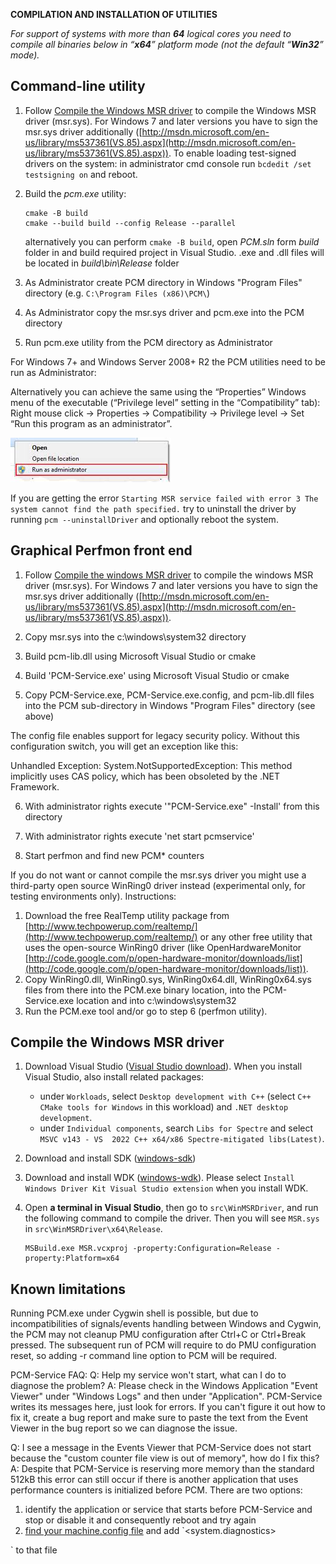 **COMPILATION AND INSTALLATION OF UTILITIES**

_For support of systems with more than _**_64_**_ logical cores you need to compile all binaries below in “_**_x64_**_” platform mode (not the default “_**_Win32_**_” mode)._

## Command-line utility

1. Follow [Compile the Windows MSR driver](#compile-the-windows-msr-driver) to compile the Windows MSR driver (msr.sys). For Windows 7 and later versions you have to sign the msr.sys driver additionally ([http://msdn.microsoft.com/en-us/library/ms537361(VS.85).aspx](http://msdn.microsoft.com/en-us/library/ms537361(VS.85).aspx)). To enable loading test-signed drivers on the system: in administrator cmd console run `bcdedit /set testsigning on` and reboot.

2. Build the *pcm.exe* utility:
   ```
   cmake -B build
   cmake --build build --config Release --parallel
   ```
   alternatively you can perform `cmake -B build`, open *PCM.sln* form *build* folder in and build required project in Visual Studio.
   .exe and .dll files will be located in *build\bin\Release* folder
3. As Administrator create PCM directory in Windows "Program Files" directory (e.g. `C:\Program Files (x86)\PCM\`)
4. As Administrator copy the msr.sys driver and pcm.exe into the PCM directory
5. Run pcm.exe utility from the PCM directory as Administrator

For Windows 7+ and Windows Server 2008+ R2 the PCM utilities need to be run as Administrator:

Alternatively you can achieve the same using the “Properties” Windows menu of the executable (“Privilege level” setting in the “Compatibility” tab): Right mouse click -&gt; Properties -&gt; Compatibility -&gt; Privilege level -&gt; Set “Run this program as an administrator”.

![Screenshot](run-as-administrator.png)

If you are getting the error `Starting MSR service failed with error 3 The system cannot find the path specified.` try to uninstall the driver by running `pcm --uninstallDriver` and optionally reboot the system.

## Graphical Perfmon front end

1. Follow [Compile the windows MSR driver](#compile-the-windows-msr-driver) to compile the windows MSR driver (msr.sys). For Windows 7 and later versions you have to sign the msr.sys driver additionally ([http://msdn.microsoft.com/en-us/library/ms537361(VS.85).aspx](http://msdn.microsoft.com/en-us/library/ms537361(VS.85).aspx)).

2. Copy msr.sys into the c:\windows\system32 directory

3. Build pcm-lib.dll using Microsoft Visual Studio or cmake

4. Build 'PCM-Service.exe' using Microsoft Visual Studio or cmake

5. Copy PCM-Service.exe, PCM-Service.exe.config, and pcm-lib.dll files into the PCM sub-directory in Windows "Program Files" directory (see above)

The config file enables support for legacy security policy. Without this configuration switch, you will get an exception like this:

Unhandled Exception: System.NotSupportedException: This method implicitly uses CAS policy, which has been obsoleted by the .NET Framework.   

6. With administrator rights execute '"PCM-Service.exe" -Install' from this directory

7. With administrator rights execute 'net start pcmservice'

8. Start perfmon and find new PCM\* counters

If you do not want or cannot compile the msr.sys driver you might use a third-party open source WinRing0 driver instead (experimental only, for testing environments only).
Instructions:

1. Download the free RealTemp utility package from [http://www.techpowerup.com/realtemp/](http://www.techpowerup.com/realtemp/) or any other free utility that uses the open-source WinRing0 driver (like OpenHardwareMonitor [http://code.google.com/p/open-hardware-monitor/downloads/list](http://code.google.com/p/open-hardware-monitor/downloads/list)).
2. Copy WinRing0.dll, WinRing0.sys, WinRing0x64.dll, WinRing0x64.sys files from there into the PCM.exe binary location, into the PCM-Service.exe location and into c:\windows\system32
3. Run the PCM.exe tool and/or go to step 6 (perfmon utility).

## Compile the Windows MSR driver

1. Download Visual Studio ([Visual Studio download](https://visualstudio.microsoft.com/downloads/)).
When you install Visual Studio, also install related packages:
   - under `Workloads`, select `Desktop development with C++` 
(select `C++ CMake tools for Windows` in this workload) and `.NET desktop development`.
   - under `Individual components`, search `Libs for Spectre` and select `MSVC v143 - VS 
2022 C++ x64/x86 Spectre-mitigated libs(Latest)`.

2. Download and install SDK ([windows-sdk](https://developer.microsoft.com/en-us/windows/downloads/windows-sdk/))

3. Download and install WDK ([windows-wdk](https://learn.microsoft.com/en-us/windows-hardware/drivers/download-the-wdk)). Please select `Install Windows Driver Kit Visual Studio extension` when you install WDK.

4. Open **a terminal in Visual Studio**, then go to `src\WinMSRDriver`, and run the following command to compile the driver. Then you will see `MSR.sys` in `src\WinMSRDriver\x64\Release`.
    ```
    MSBuild.exe MSR.vcxproj -property:Configuration=Release -property:Platform=x64
    ```

## Known limitations

Running PCM.exe under Cygwin shell is possible, but due to incompatibilities of signals/events handling between Windows and Cygwin, the PCM may not cleanup PMU configuration after Ctrl+C or Ctrl+Break pressed. The subsequent run of PCM will require to do PMU configuration reset, so adding -r command line option to PCM will be required.

PCM-Service FAQ:
Q: Help my service won't start, what can I do to diagnose the problem?
A: Please check in the Windows Application "Event Viewer" under "Windows Logs" and then under "Application". PCM-Service writes its messages here, just look for errors. If you can't figure it out how to fix it, create a bug report and make sure to paste the text from the Event Viewer in the bug report so we can diagnose the issue.

Q: I see a message in the Events Viewer that PCM-Service does not start because the "custom counter file view is out of memory", how do I fix this?
A: Despite that PCM-Service is reserving more memory than the standard 512kB this error can still occur if there is another application that uses performance counters is initialized before PCM. There are two options:
1. identify the application or service that starts before PCM-Service and stop or disable it and consequently reboot and try again
2. [find your machine.config file](https://stackoverflow.com/questions/2325473/where-is-machine-config) and add
`<system.diagnostics>
<performanceCounters filemappingsize="2097152" />
</system.diagnostics>`
to that file
